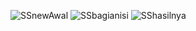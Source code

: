 ![SSnewAwal](https://github.com/user-attachments/assets/13588330-2bc2-4184-81ea-e9c9f3c1c0e8)
![SSbagianisi](https://github.com/user-attachments/assets/9b371a82-fa8e-4142-aa09-22b0bf84f164)
![SShasilnya](https://github.com/user-attachments/assets/6f8df688-a833-4502-abb7-c09f907c2f67)
